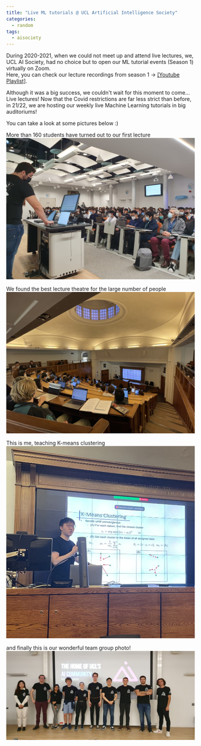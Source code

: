 ```yaml
---
title: "Live ML tutorials @ UCL Artificial Intelligence Society"
categories:
  - random
tags:
  - aisociety
---
```


During 2020-2021, when we could not meet up and attend live lectures, 
we, UCL AI Society, had no choice but to open our ML tutorial events (Season 1) virtually on Zoom.  
Here, you can check our lecture recordings from season 1 -> [\[Youtube Playlist\]](https://youtube.com/playlist?list=PL4JaWnfkTBbOLFG8xW5Ggtj_nRpgyDhIQ).  

Although it was a big success, we couldn't wait for this moment to come...  
Live lectures! Now that the Covid restrictions are far less strict than before, 
in 21/22, we are hosting our weekly live Machine Learning tutorials in big auditoriums!

You can take a look at some pictures below :)  

More than 160 students have turned out to our first lecture  
![first_lecture](/images/ai_soc/first_lecture.JPG)  

We found the best lecture theatre for the large number of people  
![auditorium](/images/ai_soc/auditorium.jpeg)  

This is me, teaching K-means clustering  
![me_teaching](/images/ai_soc/me_teaching.jpg)  

and finally this is our wonderful team group photo!  
![group_pic](/images/ai_soc/committee_group_pic.JPG)  






